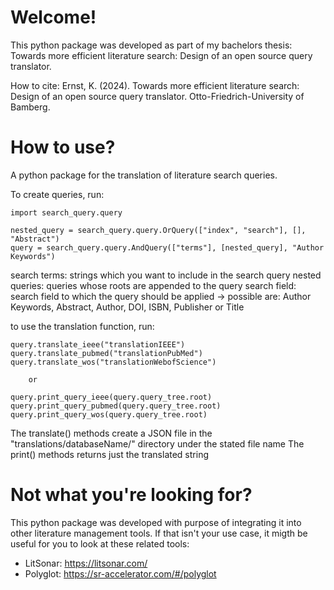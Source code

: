 #  Welcome!

This python package was developed as part of my bachelors thesis: Towards more efficient literature search: Design of an open source query translator.

How to cite: 
Ernst, K. (2024). Towards more efficient literature search: Design of an open source query translator. Otto-Friedrich-University of Bamberg.

# How to use?

A python package for the translation of literature search queries.

To create queries, run:

```
import search_query.query

nested_query = search_query.query.OrQuery(["index", "search"], [], "Abstract")
query = search_query.query.AndQuery(["terms"], [nested_query], "Author Keywords")

```
search terms: strings which you want to include in the search query
nested queries: queries whose roots are appended to the query
search field: search field to which the query should be applied
  -> possible are: Author Keywords, Abstract, Author, DOI, ISBN, Publisher or Title

to use the translation function, run:

```
query.translate_ieee("translationIEEE") 
query.translate_pubmed("translationPubMed")
query.translate_wos("translationWebofScience")

    or

query.print_query_ieee(query.query_tree.root)
query.print_query_pubmed(query.query_tree.root)
query.print_query_wos(query.query_tree.root)

```
The translate() methods create a JSON file in the "translations/databaseName/" directory under the stated file name
The print() methods returns just the translated string

# Not what you're looking for?

This python package was developed with purpose of integrating it into other literature management tools. If that isn't your use case, it migth be useful for you to look at these related tools:

- LitSonar: https://litsonar.com/
- Polyglot: https://sr-accelerator.com/#/polyglot 

